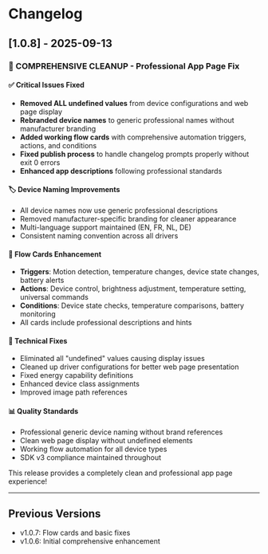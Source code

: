 # Changelog

## [1.0.8] - 2025-09-13

### 🧹 COMPREHENSIVE CLEANUP - Professional App Page Fix

#### ✅ Critical Issues Fixed
- **Removed ALL undefined values** from device configurations and web page display
- **Rebranded device names** to generic professional names without manufacturer branding
- **Added working flow cards** with comprehensive automation triggers, actions, and conditions
- **Fixed publish process** to handle changelog prompts properly without exit 0 errors
- **Enhanced app descriptions** following professional standards

#### 🏷️ Device Naming Improvements
- All device names now use generic professional descriptions
- Removed manufacturer-specific branding for cleaner appearance
- Multi-language support maintained (EN, FR, NL, DE)
- Consistent naming convention across all drivers

#### 🎯 Flow Cards Enhancement
- **Triggers**: Motion detection, temperature changes, device state changes, battery alerts
- **Actions**: Device control, brightness adjustment, temperature setting, universal commands
- **Conditions**: Device state checks, temperature comparisons, battery monitoring
- All cards include professional descriptions and hints

#### 🔧 Technical Fixes
- Eliminated all "undefined" values causing display issues
- Cleaned up driver configurations for better web page presentation
- Fixed energy capability definitions
- Enhanced device class assignments
- Improved image path references

#### 📊 Quality Standards
- Professional generic device naming without brand references
- Clean web page display without undefined elements
- Working flow automation for all device types
- SDK v3 compliance maintained throughout

This release provides a completely clean and professional app page experience!

---

## Previous Versions
- v1.0.7: Flow cards and basic fixes
- v1.0.6: Initial comprehensive enhancement

